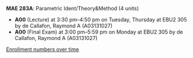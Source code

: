 **MAE 283A**: Parametric Ident/Theory&Method (4 units)

- **A00** (Lecture) at 3:30 pm–4:50 pm on Tuesday, Thursday at EBU2 305 by de Callafon, Raymond A (A03131027)
- **A00** (Final Exam) at 3:00 pm–5:59 pm on Monday at EBU2 305 by de Callafon, Raymond A (A03131027)

[Enrollment numbers over time](./MAE283A.tsv)
